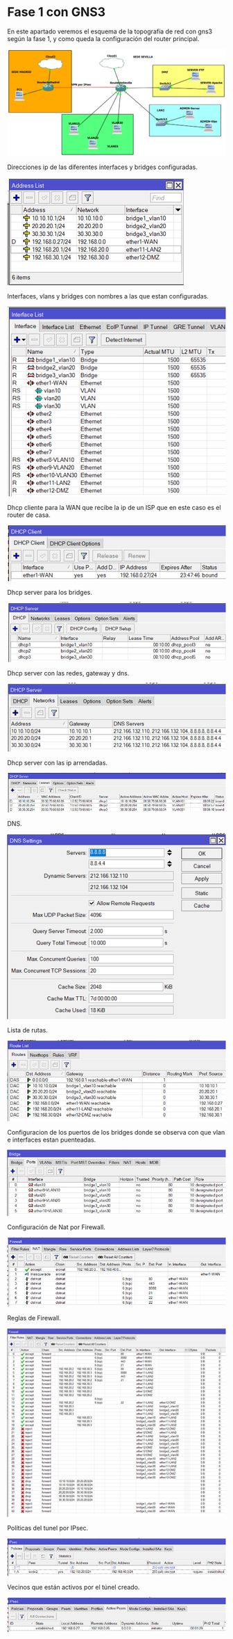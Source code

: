 # Fase 1 con GNS3
En este apartado veremos el esquema de la topografía de red con gns3 según la fase 1, y como queda la configuración del router principal.

![topografía de red con gns3](/imagenesGNS3/fase1gns3.PNG "topografía de red con gns3")

Direcciones ip de las diferentes interfaces y bridges configuradas.

![Direccionamiento](/imagenesGNS3/direcciones.PNG "Direccionamiento")

Interfaces, vlans y bridges con nombres a las que estan configuradas.

![Interfaces definidas](/imagenesGNS3/interfaces.PNG "Interfaces definidas")

Dhcp cliente para la WAN que recibe la ip de un ISP que en este caso es el router de casa.

![dhcp cliente](/imagenesGNS3/dhcpcliente.PNG "dhcp cliente")

Dhcp server para los bridges.

![Dhcp server bridges](/imagenesGNS3/dhcpserver.PNG "Dhcp server bridges")

Dhcp server con las redes, gateway y dns.

![Dhcp server Network](/imagenesGNS3/dhcpserverredes.PNG "Dhcp server Network")

Dhcp server con las ip arrendadas.

![Dhcp server Leases](/imagenesGNS3/dhcpserverarrendada.PNG "Dhcp server Leases")

DNS.

![DNS](/imagenesGNS3/dns.PNG "DNS")

Lista de rutas.

![Route List](/imagenesGNS3/lista_de_rutas.PNG "Route List")

Configuracion de los puertos de los bridges donde se observa con que vlan e interfaces estan puenteadas.

![Bridges Ports](/imagenesGNS3/bridgesports.PNG "Bridges Ports")

Configuración de Nat por Firewall.

![Firewall NAT](/imagenesGNS3/firewallnat.PNG "Firewall NAT")

Reglas de Firewall.

![Firewall Rules](/imagenesGNS3/firewallreglas.PNG "Firewall Rules")

Políticas del tunel por IPsec.

![IPsec Policies](/imagenesGNS3/IPsecpolitica.PNG "IPsec Policies")

Vecinos que están activos por el túnel creado.

![Ipsec Active Peers](/imagenesGNS3/ipsecvecinoactivo.PNG "Ipsec Active Peers")








